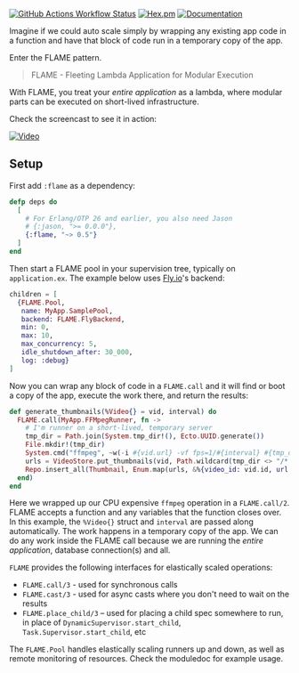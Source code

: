 [![GitHub Actions Workflow Status](https://img.shields.io/github/actions/workflow/status/phoenixframework/flame/elixir.yml)](https://github.com/phoenixframework/flame/actions/workflows/elixir.yml) [![Hex.pm](https://img.shields.io/hexpm/v/flame.svg)](https://hex.pm/packages/flame) [![Documentation](https://img.shields.io/badge/documentation-gray)](https://hexdocs.pm/flame)

Imagine if we could auto scale simply by wrapping any existing app code in a function and have that block of code run in a temporary copy of the app.

Enter the FLAME pattern.

> FLAME - Fleeting Lambda Application for Modular Execution

With FLAME, you treat your *entire application* as a lambda, where modular parts can be executed on short-lived infrastructure.

Check the screencast to see it in action:

[![Video](https://img.youtube.com/vi/l1xt_rkWdic/maxresdefault.jpg)](https://www.youtube.com/watch?v=l1xt_rkWdic)

## Setup

First add `:flame` as a dependency:

```elixir
defp deps do
  [
    # For Erlang/OTP 26 and earlier, you also need Jason
    # {:jason, ">= 0.0.0"},
    {:flame, "~> 0.5"}
  ]
end
```

Then start a FLAME pool in your supervision tree, typically on `application.ex`. The example below uses [Fly.io](https://fly.io/)'s backend:

```elixir
children = [
  {FLAME.Pool,
   name: MyApp.SamplePool,
   backend: FLAME.FlyBackend,
   min: 0,
   max: 10,
   max_concurrency: 5,
   idle_shutdown_after: 30_000,
   log: :debug}
]
```

Now you can wrap any block of code in a `FLAME.call` and it will find or boot a copy of the app, execute the work there, and return the results:

```elixir
def generate_thumbnails(%Video{} = vid, interval) do
  FLAME.call(MyApp.FFMpegRunner, fn ->
    # I'm runner on a short-lived, temporary server
    tmp_dir = Path.join(System.tmp_dir!(), Ecto.UUID.generate())
    File.mkdir!(tmp_dir)
    System.cmd("ffmpeg", ~w(-i #{vid.url} -vf fps=1/#{interval} #{tmp_dir}/%02d.png))
    urls = VideoStore.put_thumbnails(vid, Path.wildcard(tmp_dir <> "/*.png"))
    Repo.insert_all(Thumbnail, Enum.map(urls, &%{video_id: vid.id, url: &1}))
  end)
end
```

Here we wrapped up our CPU expensive `ffmpeg` operation in a `FLAME.call/2`. FLAME accepts a function and any variables that the function closes over. In this example, the `%Video{}` struct and `interval` are passed along automatically. The work happens in a temporary copy of the app. We can do any work inside the FLAME call because we are running the *entire application*, database connection(s) and all.

`FLAME` provides the following interfaces for elastically scaled operations:

  * `FLAME.call/3` - used for synchronous calls
  * `FLAME.cast/3` - used for async casts where you don't need to wait on the results
  * `FLAME.place_child/3` – used for placing a child spec somewhere to run, in place of `DynamicSupervisor.start_child`, `Task.Supervisor.start_child`, etc

The `FLAME.Pool` handles elastically scaling runners up and down, as well as remote monitoring of resources. Check the moduledoc for example usage.
